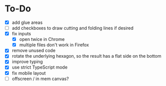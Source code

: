 # To-Do

- [x] add glue areas
- [ ] add checkboxes to draw cutting and folding lines if desired
- [x] fix inputs
  - [x] open twice in Chrome
  - [x] multiple files don't work in Firefox
- [x] remove unused code
- [x] rotate the underlying hexagon, so the result has a flat side on the bottom
- [x] improve typing
- [x] use strict TypeScript mode
- [x] fix mobile layout
- [ ] offscreen / in mem canvas?
